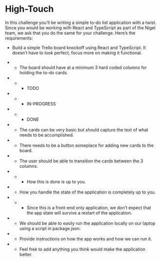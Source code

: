 # High-Touch

In this challenge you’ll be writing a simple to-do list application with a twist.  Since you would be working with React and TypeScript as part of the Nigel team, we ask that you do the same for your challenge. 
Here’s the requirements: 

* Build a simple Trello board knockoff using React and TypeScript.  It doesn't have to look perfect, focus more on making it functional. 

* * The board should have at a minimum 3 hard coded columns for holding the to-do cards. 

* * * TODO 

* * * IN-PROGRESS 

* * * DONE 

* * The cards can be very basic but should capture the text of what needs to be accomplished. 

* * There needs to be a button someplace for adding new cards to the board. 

* * The user should be able to transition the cards between the 3 columns. 

* * * How this is done is up to you. 

* * How you handle the state of the application is completely up to you.   

* * * Since this is a front-end only application, we don’t expect that the app state will survive a restart of the application. 

* * We should be able to easily run the application locally on our laptop using a script in package.json. 

* * Provide instructions on how the app works and how we can run it. 

* * Feel free to add anything you think would make the application better. 
